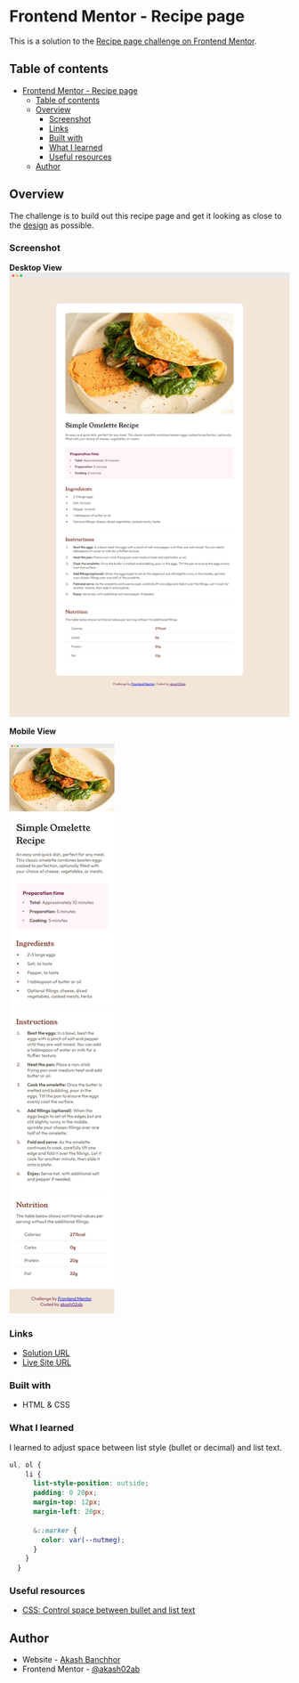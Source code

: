 # Frontend Mentor - Recipe page

This is a solution to the [Recipe page challenge on Frontend Mentor](https://www.frontendmentor.io/challenges/recipe-page-KiTsR8QQKm).

## Table of contents

- [Frontend Mentor - Recipe page](#frontend-mentor---recipe-page)
  - [Table of contents](#table-of-contents)
  - [Overview](#overview)
    - [Screenshot](#screenshot)
    - [Links](#links)
    - [Built with](#built-with)
    - [What I learned](#what-i-learned)
    - [Useful resources](#useful-resources)
  - [Author](#author)


## Overview

The challenge is to build out this recipe page and get it looking as close to the [design](/design/desktop-design.jpg) as possible.

### Screenshot

**Desktop View**
![](/screenshot/desktop.png)

**Mobile View**

![](/screenshot/mobile.png)

### Links

- [Solution URL](https://www.frontendmentor.io/solutions/recipe-page-solution-mobile-responsive-q1Nbfe65Fn)
- [Live Site URL](https://recipe-page-v1.netlify.app/)

### Built with

- HTML & CSS

### What I learned

I learned to adjust space between list style (bullet or decimal) and list text.

```css
ul, ol {
    li {
      list-style-position: outside;
      padding: 0 20px;
      margin-top: 12px;
      margin-left: 20px;

      &::marker {
        color: var(--nutmeg);
      }
    }
  }
```

### Useful resources

- [CSS: Control space between bullet and list text](https://stackoverflow.com/questions/4373046/css-control-space-between-bullet-and-li)


## Author

- Website - [Akash Banchhor](https://akashbanchhor.netlify.app)
- Frontend Mentor - [@akash02ab](https://www.frontendmentor.io/profile/akash02ab)
